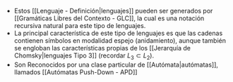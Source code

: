 - Estos [[Lenguaje - Definición|lenguajes]] pueden ser generados por [[Gramáticas Libres del Contexto - GLC]], la cual es una notación recursiva natural para este tipo de lenguajes.
- La principal característica de este tipo de lenguajes es que las cadenas contienen símbolos en modalidad espejo (anidamiento), aunque también se engloban las características propias de los [[Jerarquía de Chomsky|lenguajes Tipo 3]] (recordar $L_3 \subset L_2$).
- Son Reconocidos por una clase particular de [[Autómata|autómatas]],  llamados [[Autómatas Push-Down - APD]] 